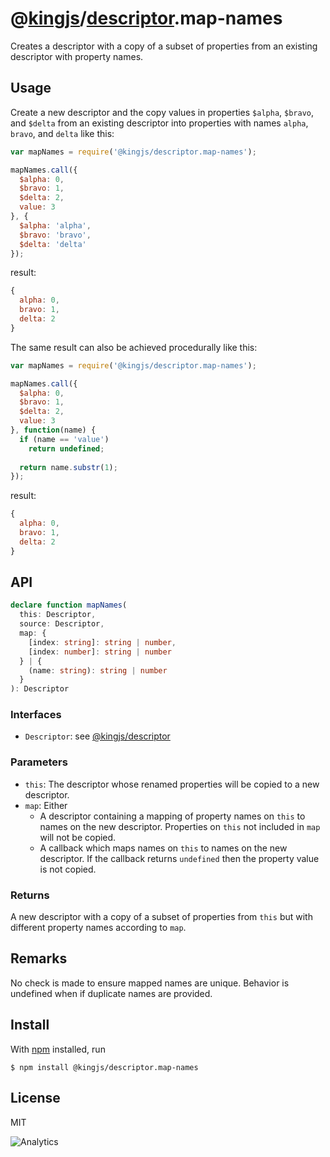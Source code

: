 # @[kingjs](https://www.npmjs.com/package/kingjs)/[descriptor](https://www.npmjs.com/package/@kingjs/descriptor).map-names
Creates a descriptor with a copy of a subset of properties from an existing descriptor with property names.
## Usage
Create a new descriptor and the copy values in properties `$alpha`, `$bravo`, and `$delta` from an existing descriptor into properties with names `alpha`, `bravo`, and `delta` like this:
```js
var mapNames = require('@kingjs/descriptor.map-names');

mapNames.call({
  $alpha: 0,
  $bravo: 1,
  $delta: 2,
  value: 3
}, {
  $alpha: 'alpha',
  $bravo: 'bravo',
  $delta: 'delta'
});
```
result:
```js
{
  alpha: 0,
  bravo: 1,
  delta: 2
}
```
The same result can also be achieved procedurally like this:
```js
var mapNames = require('@kingjs/descriptor.map-names');

mapNames.call({
  $alpha: 0,
  $bravo: 1,
  $delta: 2,
  value: 3
}, function(name) {
  if (name == 'value')
    return undefined;
  
  return name.substr(1);
});
```
result:
```js
{
  alpha: 0,
  bravo: 1,
  delta: 2
}
```
## API
```ts
declare function mapNames(
  this: Descriptor,
  source: Descriptor,
  map: { 
    [index: string]: string | number, 
    [index: number]: string | number 
  } | { 
    (name: string): string | number
  }
): Descriptor
```
### Interfaces
- `Descriptor`: see [@kingjs/descriptor][descriptor]
### Parameters
- `this`: The descriptor whose renamed properties will be copied to a new descriptor.
- `map`: Either 
  - A descriptor containing a mapping of property names on `this` to names on the new descriptor. Properties on `this` not included in `map` will not be copied.
  - A callback which maps names on `this` to names on the new descriptor. If the callback returns `undefined` then the property value is not copied.
### Returns
A new descriptor with a copy of a subset of properties from `this` but with different property names according to `map`.
## Remarks
No check is made to ensure mapped names are unique. Behavior is undefined when if duplicate names are provided.
## Install
With [npm](https://npmjs.org/) installed, run
```
$ npm install @kingjs/descriptor.map-names
```
## License
MIT

![Analytics](https://analytics.kingjs.net/unknown)


  [descriptor]: https://www.npmjs.com/package/@kingjs/descriptor
